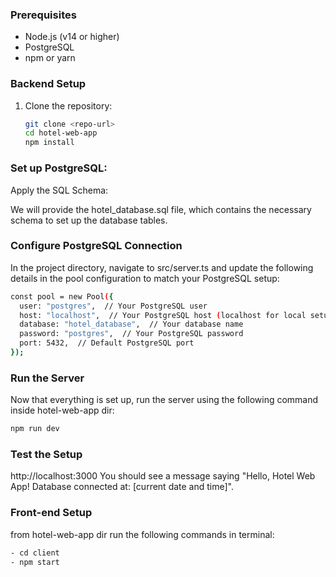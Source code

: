 ### Prerequisites

- Node.js (v14 or higher)
- PostgreSQL
- npm or yarn


### Backend Setup

1. Clone the repository:
   ```bash
   git clone <repo-url>
   cd hotel-web-app
   npm install


### Set up PostgreSQL:

Apply the SQL Schema:

We will provide the hotel_database.sql file, which contains the necessary schema to set up the database tables. 

### Configure PostgreSQL Connection
In the project directory, navigate to src/server.ts and update the following details in the pool configuration to match your PostgreSQL setup:
```bash
const pool = new Pool({
  user: "postgres",  // Your PostgreSQL user
  host: "localhost",  // Your PostgreSQL host (localhost for local setups)
  database: "hotel_database",  // Your database name
  password: "postgres",  // Your PostgreSQL password
  port: 5432,  // Default PostgreSQL port
});
```


### Run the Server
Now that everything is set up, run the server using the following command inside hotel-web-app dir:
```bash
npm run dev
```

### Test the Setup
http://localhost:3000
You should see a message saying "Hello, Hotel Web App! Database connected at: [current date and time]".



### Front-end Setup

from hotel-web-app dir run the following commands in terminal:
```bash
- cd client
- npm start





